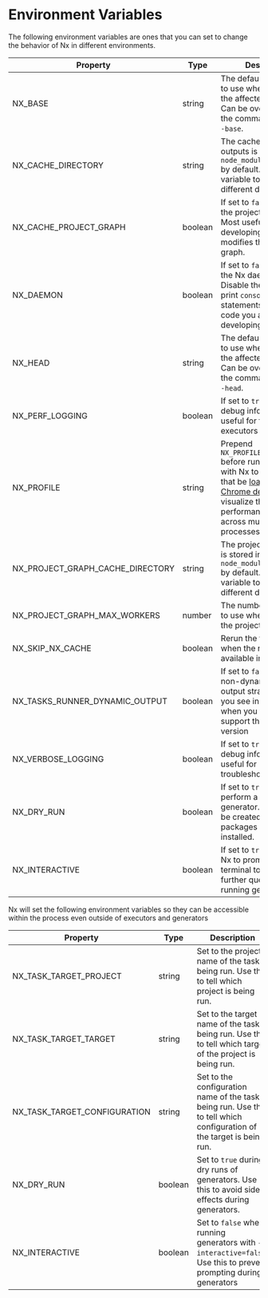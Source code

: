 # Environment Variables

The following environment variables are ones that you can set to change the behavior of Nx in different environments.

| Property                         | Type    | Description                                                                                                                                                                                                                  |
| -------------------------------- | ------- | ---------------------------------------------------------------------------------------------------------------------------------------------------------------------------------------------------------------------------- |
| NX_BASE                          | string  | The default base branch to use when calculating the affected projects. Can be overridden on the command line with `--base`.                                                                                                  |
| NX_CACHE_DIRECTORY               | string  | The cache for task outputs is stored in `node_modules/.cache/nx` by default. Set this variable to use a different directory.                                                                                                 |
| NX_CACHE_PROJECT_GRAPH           | boolean | If set to `false`, disables the project graph cache. Most useful when developing a plugin that modifies the project graph.                                                                                                   |
| NX_DAEMON                        | boolean | If set to `false`, disables the Nx daemon process. Disable the daemon to print `console.log` statements in plugin code you are developing.                                                                                   |
| NX_HEAD                          | string  | The default head branch to use when calculating the affected projects. Can be overridden on the command line with `--head`.                                                                                                  |
| NX_PERF_LOGGING                  | boolean | If set to `true`, will print debug information useful for for profiling executors and Nx itself                                                                                                                              |
| NX_PROFILE                       | string  | Prepend `NX_PROFILE=profile.json` before running targets with Nx to generate a file that be [loaded in Chrome dev tools](/recipes/other/performance-profiling) to visualize the performance of Nx across multiple processes. |
| NX_PROJECT_GRAPH_CACHE_DIRECTORY | string  | The project graph cache is stored in `node_modules/.cache/nx` by default. Set this variable to use a different directory.                                                                                                    |
| NX_PROJECT_GRAPH_MAX_WORKERS     | number  | The number of workers to use when calculating the project graph.                                                                                                                                                             |
| NX_SKIP_NX_CACHE                 | boolean | Rerun the tasks even when the results are available in the cache                                                                                                                                                             |
| NX_TASKS_RUNNER_DYNAMIC_OUTPUT   | boolean | If set to `false`, will use non-dynamic terminal output strategy (what you see in CI), even when you terminal can support the dynamic version                                                                                |
| NX_VERBOSE_LOGGING               | boolean | If set to `true`, will print debug information useful for troubleshooting                                                                                                                                                    |
| NX_DRY_RUN                       | boolean | If set to `true`, will perform a dry run of the generator. No files will be created and no packages will be installed.                                                                                                       |
| NX_INTERACTIVE                   | boolean | If set to `true`, will allow Nx to prompt you in the terminal to answer some further questions when running generators.                                                                                                      |

Nx will set the following environment variables so they can be accessible within the process even outside of executors and generators

| Property                     | Type    | Description                                                                                                           |
| ---------------------------- | ------- | --------------------------------------------------------------------------------------------------------------------- |
| NX_TASK_TARGET_PROJECT       | string  | Set to the project name of the task being run. Use this to tell which project is being run.                           |
| NX_TASK_TARGET_TARGET        | string  | Set to the target name of the task being run. Use this to tell which target of the project is being run.              |
| NX_TASK_TARGET_CONFIGURATION | string  | Set to the configuration name of the task being run. Use this to tell which configuration of the target is being run. |
| NX_DRY_RUN                   | boolean | Set to `true` during dry runs of generators. Use this to avoid side effects during generators.                        |
| NX_INTERACTIVE               | boolean | Set to `false` when running generators with `--interactive=false`. Use this to prevent prompting during generators    |
